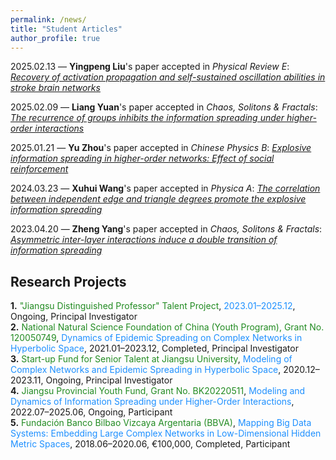 ```yaml
---
permalink: /news/
title: "Student Articles"
author_profile: true
---
```


2025.02.13 — **Yingpeng Liu**'s paper accepted in *Physical Review E*: [*Recovery of activation propagation and self-sustained oscillation abilities in stroke brain networks*](https://journals.aps.org/pre/abstract/10.1103/PhysRevE.111.034309)

2025.02.09 — **Liang Yuan**'s paper accepted in *Chaos, Solitons & Fractals*: [*The recurrence of groups inhibits the information spreading under higher-order interactions*](https://www.sciencedirect.com/science/article/abs/pii/S0960077925001493)

2025.01.21 — **Yu Zhou**'s paper accepted in *Chinese Physics B*: [*Explosive information spreading in higher-order networks: Effect of social reinforcement*](https://iopscience.iop.org/article/10.1088/1674-1056/adacc8/meta)

2024.03.23 — **Xuhui Wang**'s paper accepted in *Physica A*: [*The correlation between independent edge and triangle degrees promote the explosive information spreading*](https://www.sciencedirect.com/science/article/abs/pii/S0378437124002115)

2023.04.20 — **Zheng Yang**'s paper accepted in *Chaos, Solitons & Fractals*: [*Asymmetric inter-layer interactions induce a double transition of information spreading*](https://www.sciencedirect.com/science/article/abs/pii/S0960077923003880)


## Research Projects

**1.** <span style="color:#228B22;">"Jiangsu Distinguished Professor" Talent Project</span>, <span style="color:#1E90FF;">2023.01–2025.12</span>, Ongoing, Principal Investigator  
**2.** <span style="color:#228B22;">National Natural Science Foundation of China (Youth Program), Grant No. 120050749</span>, <span style="color:#1E90FF;">Dynamics of Epidemic Spreading on Complex Networks in Hyperbolic Space</span>, 2021.01–2023.12, Completed, Principal Investigator  
**3.** <span style="color:#228B22;">Start-up Fund for Senior Talent at Jiangsu University</span>, <span style="color:#1E90FF;">Modeling of Complex Networks and Epidemic Spreading in Hyperbolic Space</span>, 2020.12–2023.11, Ongoing, Principal Investigator  
**4.** <span style="color:#228B22;">Jiangsu Provincial Youth Fund, Grant No. BK20220511</span>, <span style="color:#1E90FF;">Modeling and Dynamics of Information Spreading under Higher-Order Interactions</span>, 2022.07–2025.06, Ongoing, Participant  
**5.** <span style="color:#228B22;">Fundación Banco Bilbao Vizcaya Argentaria (BBVA)</span>, <span style="color:#1E90FF;">Mapping Big Data Systems: Embedding Large Complex Networks in Low-Dimensional Hidden Metric Spaces</span>, 2018.06–2020.06, €100,000, Completed, Participant  
